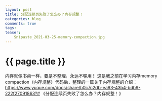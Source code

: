 ```yaml
---
layout: post
title: 分配连续页失败了怎么办？内存规整！
categories: blog
comments: true
tags:
teaser:
    Snipaste_2021-03-25-memory-compaction.jpg
---
```


{{ page.title }}
================

内存就像书桌一样，要是不整理，永远不够用！
这是我之前在学习内存memory compaction（内存规整）代码后，整理的一篇关于内存规整的介绍：
https://www.yuque.com/docs/share/b0c7c2db-ea93-43b4-bdb9-222f27091863?# 《分配连续页失败了怎么办？内存规整！》

